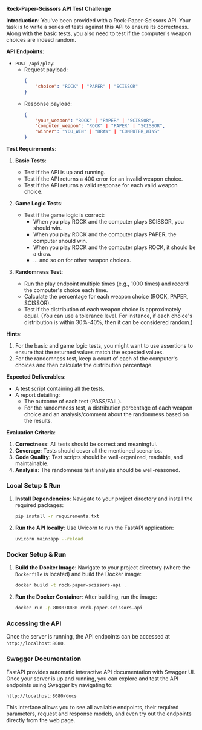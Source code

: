 **Rock-Paper-Scissors API Test Challenge**

**Introduction**:
You've been provided with a Rock-Paper-Scissors API. Your task is to write a series of tests against this API to ensure its correctness. Along with the basic tests, you also need to test if the computer's weapon choices are indeed random.

**API Endpoints**:

- `POST /api/play`: 
    - Request payload: 
        ```json
        {
            "choice": "ROCK" | "PAPER" | "SCISSOR"
        }
        ```
    - Response payload:
        ```json
        {
            "your_weapon": "ROCK" | "PAPER" | "SCISSOR",
            "computer_weapon": "ROCK" | "PAPER" | "SCISSOR",
            "winner": "YOU_WIN" | "DRAW" | "COMPUTER_WINS"
        }
        ```

**Test Requirements**:

1. **Basic Tests**:
    - Test if the API is up and running.
    - Test if the API returns a 400 error for an invalid weapon choice.
    - Test if the API returns a valid response for each valid weapon choice.

2. **Game Logic Tests**:
    - Test if the game logic is correct:
        - When you play ROCK and the computer plays SCISSOR, you should win.
        - When you play ROCK and the computer plays PAPER, the computer should win.
        - When you play ROCK and the computer plays ROCK, it should be a draw.
        - ... and so on for other weapon choices.

3. **Randomness Test**:
    - Run the play endpoint multiple times (e.g., 1000 times) and record the computer's choice each time.
    - Calculate the percentage for each weapon choice (ROCK, PAPER, SCISSOR).
    - Test if the distribution of each weapon choice is approximately equal. (You can use a tolerance level. For instance, if each choice's distribution is within 30%-40%, then it can be considered random.)

**Hints**:

1. For the basic and game logic tests, you might want to use assertions to ensure that the returned values match the expected values.
2. For the randomness test, keep a count of each of the computer's choices and then calculate the distribution percentage.

**Expected Deliverables**:

- A test script containing all the tests.
- A report detailing:
    - The outcome of each test (PASS/FAIL).
    - For the randomness test, a distribution percentage of each weapon choice and an analysis/comment about the randomness based on the results.

**Evaluation Criteria**:

1. **Correctness**: All tests should be correct and meaningful.
2. **Coverage**: Tests should cover all the mentioned scenarios.
3. **Code Quality**: Test scripts should be well-organized, readable, and maintainable.
4. **Analysis**: The randomness test analysis should be well-reasoned.

### Local Setup & Run
1. **Install Dependencies**: Navigate to your project directory and install the required packages:
   ```bash
   pip install -r requirements.txt
   ```
2. **Run the API locally**: Use Uvicorn to run the FastAPI application:
   ```bash
   uvicorn main:app --reload
   ```

### Docker Setup & Run
1. **Build the Docker Image**: Navigate to your project directory (where the `Dockerfile` is located) and build the Docker image:
   ```bash
   docker build -t rock-paper-scissors-api .
   ```

2. **Run the Docker Container**: After building, run the image:
   ```bash
   docker run -p 8080:8080 rock-paper-scissors-api
   ```

### Accessing the API
Once the server is running, the API endpoints can be accessed at `http://localhost:8080`.

### Swagger Documentation
FastAPI provides automatic interactive API documentation with Swagger UI. Once your server is up and running, you can explore and test the API endpoints using Swagger by navigating to:

```
http://localhost:8080/docs
```

This interface allows you to see all available endpoints, their required parameters, request and response models, and even try out the endpoints directly from the web page.
